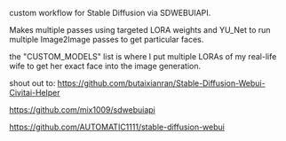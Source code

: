custom workflow for Stable Diffusion via SDWEBUIAPI.

Makes multiple passes using targeted LORA weights and YU_Net to run multiple Image2Image passes to get particular faces.

the "CUSTOM_MODELS" list is where I put multiple LORAs of my real-life wife to get her exact face into the image generation.


shout out to:
https://github.com/butaixianran/Stable-Diffusion-Webui-Civitai-Helper

https://github.com/mix1009/sdwebuiapi

https://github.com/AUTOMATIC1111/stable-diffusion-webui
